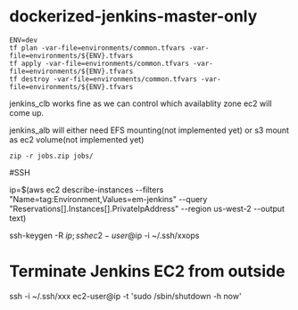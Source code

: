 # dockerized-jenkins-master-only

    ENV=dev
    tf plan -var-file=environments/common.tfvars -var-file=environments/${ENV}.tfvars
    tf apply -var-file=environments/common.tfvars -var-file=environments/${ENV}.tfvars
    tf destroy -var-file=environments/common.tfvars -var-file=environments/${ENV}.tfvars

jenkins_clb works fine as we can control which availablity zone ec2 will come up.

jenkins_alb will either need EFS mounting(not implemented yet) or s3 mount as ec2 volume(not implemented yet)


    zip -r jobs.zip jobs/
    

#SSH

ip=$(aws ec2 describe-instances --filters "Name=tag:Environment,Values=em-jenkins" --query "Reservations[].Instances[].PrivateIpAddress" --region us-west-2 --output text)

ssh-keygen -R $ip;ssh ec2-user@$ip -i ~/.ssh/xxops


# Terminate Jenkins EC2 from outside

ssh -i ~/.ssh/xxx ec2-user@ip -t 'sudo /sbin/shutdown -h now'

    
    